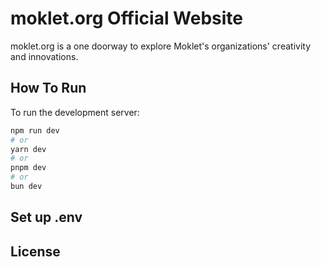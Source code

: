 # moklet.org Official Website

moklet.org is a one doorway to explore Moklet's organizations' creativity and innovations.

## How To Run

To run the development server:

```bash
npm run dev
# or
yarn dev
# or
pnpm dev
# or
bun dev
```

## Set up .env

## License
